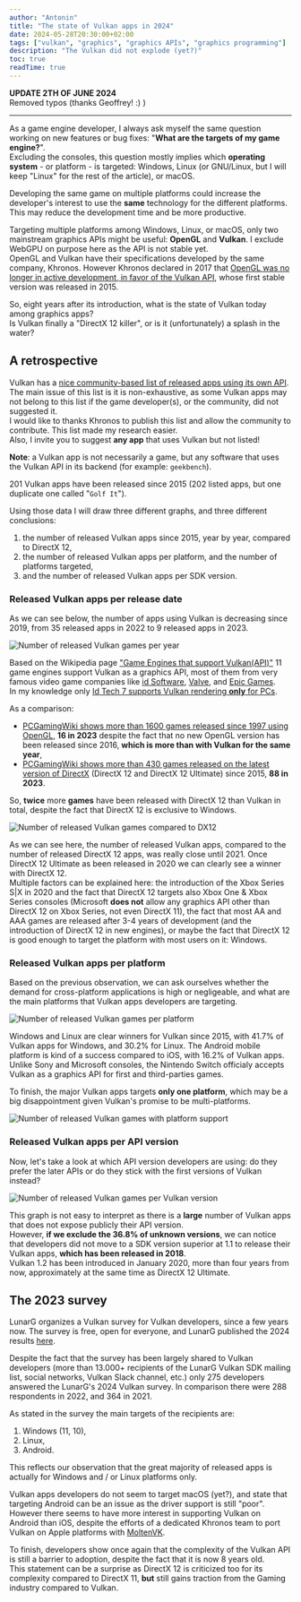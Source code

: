 ```yaml
---
author: "Antonin"
title: "The state of Vulkan apps in 2024"
date: 2024-05-28T20:30:00+02:00
tags: ["vulkan", "graphics", "graphics APIs", "graphics programming"]
description: "The Vulkan did not explode (yet?)"
toc: true
readTime: true
---
```


**UPDATE 2TH OF JUNE 2024**  
Removed typos (thanks Geoffrey! :) )

---------------------------

As a game engine developer, I always ask myself the same question working on new features or bug fixes: "**What are the targets of my game engine?**".  
Excluding the consoles, this question mostly implies which **operating system** - or platform - is targeted: Windows, 
Linux (or GNU/Linux, but I will keep "Linux" for the rest of the article), or macOS.

Developing the same game on multiple platforms could increase the developer's interest to use the **same** 
technology for the different platforms.
This may reduce the development time and be more productive.

Targeting multiple platforms among Windows, Linux, or macOS, only two mainstream graphics APIs might be useful:
 **OpenGL** and **Vulkan**.
I exclude WebGPU on purpose here as the API is not stable yet.  
OpenGL and Vulkan have their specifications developed by the same company, Khronos.
However Khronos declared in 2017 that [OpenGL was no longer in active development, in favor of 
the Vulkan API](https://www.khronos.org/news/archives), whose first stable version was released in 2015.

So, eight years after its introduction, what is the state of Vulkan today among graphics apps?  
Is Vulkan finally a "DirectX 12 killer", or is it (unfortunately) a splash in the water?

## A retrospective

Vulkan has a [nice community-based list of released apps using its own API](https://www.vulkan.org/made-with-vulkan).
The main issue of this list is it is non-exhaustive, as some Vulkan apps may not belong to this list if the game developer(s), 
or the community, did not suggested it.  
I would like to thanks Khronos to publish this list and allow the community to contribute.
This list made my research easier.  
Also, I invite you to suggest **any app** that uses Vulkan but not listed!

**Note**: a Vulkan app is not necessarily a game, but any software that uses the Vulkan API 
in its backend (for example: `geekbench`).

201 Vulkan apps have been released since 2015 (202 listed apps, but one duplicate one called "`Golf It`").

Using those data I will draw three different graphs, and three different conclusions:
1. the number of released Vulkan apps since 2015, year by year, compared to DirectX 12,
2. the number of released Vulkan apps per platform, and the number of platforms targeted,
3. and the number of released Vulkan apps per SDK version.

### Released Vulkan apps per release date

As we can see below, the number of apps using Vulkan is decreasing since 2019, from 35 released apps in 2022 to 
9 released apps in 2023.

![Number of released Vulkan games per year](/images/vk_released_games_per_year.png)

Based on the Wikipedia page ["Game Engines that support Vulkan(API)"](https://en.wikipedia.org/wiki/Category:Game_engines_that_support_Vulkan_(API)) 11 game engines support Vulkan as a graphics API, most of them from very famous video game companies like [id Software](https://en.wikipedia.org/wiki/Id_Software), 
[Valve](https://en.wikipedia.org/wiki/Valve_Corporation), and [Epic Games](https://en.wikipedia.org/wiki/Epic_Games).  
In my knowledge only [Id Tech 7 supports Vulkan rendering **only** for PCs](https://en.wikipedia.org/wiki/Id_Tech_7).

As a comparison:
* [PCGamingWiki shows more than 1600 games released since 1997 using OpenGL](https://www.pcgamingwiki.com/wiki/List_of_OpenGL_games), **16 in 2023** despite the fact that no new OpenGL version has been released since 2016, **which is more than with Vulkan for the same year**,
* [PCGamingWiki shows more than 430 games released on the latest version of DirectX](https://www.pcgamingwiki.com/wiki/List_of_Direct3D_12_games) (DirectX 12 and DirectX 12 Ultimate) since 2015, **88 in 2023**.

So, **twice** more **games** have been released with DirectX 12 than Vulkan in total, despite the fact that DirectX 12 is 
exclusive to Windows.

![Number of released Vulkan games compared to DX12](/images/vk_released_games_per_year_vs_dx12.png)

As we can see here, the number of released Vulkan apps, compared to the number of released DirectX 12 apps, was really close
 until 2021.
Once DirectX 12 Ultimate as been released in 2020 we can clearly see a winner with DirectX 12.  
Multiple factors can be explained here: the introduction of the Xbox Series S|X in 2020 and the fact that DirectX 12 targets
also Xbox One & Xbox Series consoles (Microsoft **does not** allow any graphics API other than DirectX 12 on Xbox Series, not even
DirectX 11), the fact that most AA and AAA games are released after 3-4 years of development 
(and the introduction of DirectX 12 in new engines), or maybe the fact that DirectX 12 is good enough to target 
the platform with most users on it: Windows.

### Released Vulkan apps per platform

Based on the previous observation, we can ask ourselves whether the demand for cross-platform applications is high or negligeable, 
and what are the main platforms that Vulkan apps developers are targeting.

![Number of released Vulkan games per platform](/images/vk_released_games_per_platform.png)

Windows and Linux are clear winners for Vulkan since 2015, with 41.7% of Vulkan apps for Windows, and 30.2% for Linux.
The Android mobile platform is kind of a success compared to iOS, with 16.2% of Vulkan apps.  
Unlike Sony and Microsoft consoles, the Nintendo Switch officialy accepts Vulkan as a graphics API for first and third-parties games.

To finish, the major Vulkan apps targets **only one platform**, which may be a big disappointment 
given Vulkan's promise to be multi-platforms.

![Number of released Vulkan games with platform support](/images/vk_released_games_with_platforms_support.png)

### Released Vulkan apps per API version

Now, let's take a look at which API version developers are using: do they prefer the later APIs or do they stick with
the first versions of Vulkan instead?

![Number of released Vulkan games per Vulkan version](/images/vk_released_games_per_vk_version.png)

This graph is not easy to interpret as there is a **large** number of Vulkan apps that does not expose publicly their 
API version.  
However, **if we exclude the 36.8% of unknown versions**, we can notice that developers did not
move to a SDK version superior at 1.1 to release their Vulkan apps, **which has been released in 2018**.  
Vulkan 1.2 has been introduced in January 2020, more than four years from now, approximately at the same time as 
DirectX 12 Ultimate.

## The 2023 survey

LunarG organizes a Vulkan survey for Vulkan developers, since a few years now.
The survey is free, open for everyone, and LunarG published the 2024 results [here](https://www.lunarg.com/wp-content/uploads/2023/04/2023-Ecosystem-Survey-Public-Report-06APR2023.pdf).

Despite the fact that the survey has been largely shared to Vulkan developers (more than 13.000+ recipients
of the LunarG Vulkan SDK mailing list, social networks, Vulkan Slack channel, etc.) only 275 developers answered 
the LunarG's 2024 Vulkan survey.
In comparison there were 288 respondents in 2022, and 364 in 2021.

As stated in the survey the main targets of the recipients are: 
1. Windows (11, 10), 
2. Linux,
3. Android.

This reflects our observation that the great majority of released apps is actually for Windows and / or Linux 
platforms only.

Vulkan apps developers do not seem to target macOS (yet?), and state that targeting Android can be an issue as the
 driver support is still "poor".  
 However there seems to have more interest in supporting Vulkan on Android than iOS, despite the efforts of a dedicated
 Khronos team to port Vulkan on Apple platforms with [MoltenVK](https://moltengl.com/moltenvk/).

To finish, developers show once again that the complexity of the Vulkan API is still a barrier to adoption, 
despite the fact that it is now 8 years old.  
This statement can be a surprise as DirectX 12 is criticized too for its complexity compared to DirectX 11, **but** still
gains traction from the Gaming industry compared to Vulkan.
